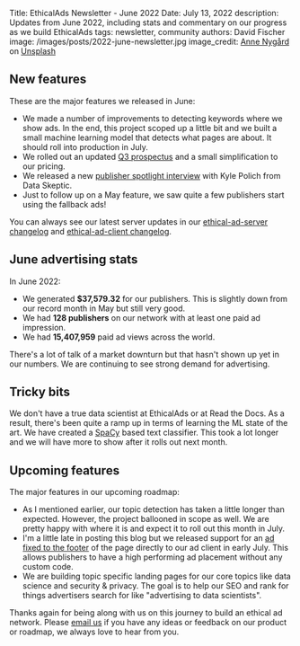 Title: EthicalAds Newsletter - June 2022
Date: July 13, 2022
description: Updates from June 2022, including stats and commentary on our progress as we build EthicalAds
tags: newsletter, community
authors: David Fischer
image: /images/posts/2022-june-newsletter.jpg
image_credit: <a href="https://unsplash.com/@polarmermaid?utm_source=unsplash&utm_medium=referral&utm_content=creditCopyText">Anne Nygård</a> on <a href="https://unsplash.com/s/photos/june?utm_source=unsplash&utm_medium=referral&utm_content=creditCopyText">Unsplash</a>


## New features

These are the major features we released in June:

* We made a number of improvements to detecting keywords where we show ads.
  In the end, this project scoped up a little bit and we built a small
  machine learning model that detects what pages are about.
  It should roll into production in July.
* We rolled out an updated [Q3 prospectus]({static}../prospectus/ethicalads-advertiser-prospectus.pdf)
  and a small simplification to our pricing.
* We released a new [publisher spotlight interview]({filename}2022-publisher-spotlight-series-dataskeptic.md)
  with Kyle Polich from Data Skeptic.
* Just to follow up on a May feature, we saw quite a few publishers start using the fallback ads!


You can always see our latest server updates in our [ethical-ad-server changelog](https://ethical-ad-server.readthedocs.io/en/latest/developer/changelog.html) and [ethical-ad-client changelog](https://ethical-ad-client.readthedocs.io/en/latest/changelog.html).


## June advertising stats

In June 2022:

* We generated **$37,579.32** for our publishers.
  This is slightly down from our record month in May but still very good.
* We had **128 publishers** on our network with at least one paid ad impression.
* We had **15,407,959** paid ad views across the world.

There's a lot of talk of a market downturn but that hasn't shown up yet
in our numbers. We are continuing to see strong demand for advertising.


## Tricky bits

We don't have a true data scientist at EthicalAds or at Read the Docs.
As a result, there's been quite a ramp up in terms of learning the ML state of the art.
We have created a [SpaCy](https://spacy.io/) based text classifier.
This took a lot longer and we will have more to show after it rolls out next month.


## Upcoming features

The major features in our upcoming roadmap:

* As I mentioned earlier, our topic detection has taken a little longer than expected.
  However, the project ballooned in scope as well.
  We are pretty happy with where it is and expect it to roll out this month in July.
* I'm a little late in posting this blog but we released support
  for an [ad fixed to the footer](https://ethical-ad-client.readthedocs.io/en/latest/#fixedfooter)
  of the page directly to our ad client in early July.
  This allows publishers to have a high performing ad placement without any custom code.
* We are building topic specific landing pages for our core topics
  like data science and security & privacy. The goal is to help our SEO and rank for things
  advertisers search for like "advertising to data scientists".

Thanks again for being along with us on this journey to build an ethical ad network.
Please [email us](mailto:ads@ethicalads.io) if you have any ideas or feedback on our product or roadmap,
we always love to hear from you.
